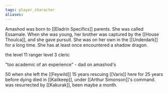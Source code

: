 ```yaml
---
tags: player_character
aliases:
---
```

Amashod was born to [[Eladrin Specifics]] parents. She was called Essamale. When she was young, her brother was captured by the [[House Thoulca]], and she gave pursuit. She was on her own in the [[Underdark]] for a long time. She has at least once encountered a shadow dragon.

the level 11 ranger level 3 cleric

"too academic of an experience" - dad on amashod's 

50 when she left the [[Feywild]]
15 years rescuing [[Varis]]
here for 25 years before dying
died in [[Kailkeep]], under [[Arthur Simonson]]'s command.
was resurrected by [[Kakurak]], been maybe a month.